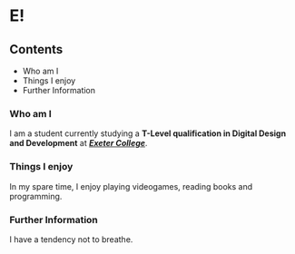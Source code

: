 # E!

## Contents

- Who am I
- Things I enjoy
- Further Information

### Who am I

I am a student currently studying a **T-Level qualification in Digital Design and Development** at ***[Exeter College](https://exe-coll.ac.uk/)***.

### Things I enjoy

In my spare time, I enjoy playing videogames, reading books and programming.

### Further Information

I have a tendency not to breathe.


